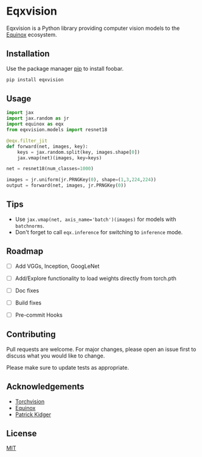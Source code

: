 # Eqxvision

Eqxvision is a Python library providing computer vision models to the [Equinox](https://docs.kidger.site/equinox/) ecosystem.

## Installation

Use the package manager [pip](https://pip.pypa.io/en/stable/) to install foobar.

```bash
pip install eqxvision
```

## Usage

```python
import jax
import jax.random as jr
import equinox as eqx
from eqxvision.models import resnet18

@eqx.filter_jit
def forward(net, images, key):
    keys = jax.random.split(key, images.shape[0])
    jax.vmap(net)(images, key=keys)

net = resnet18(num_classes=1000)

images = jr.uniform(jr.PRNGKey(0), shape=(1,3,224,224))
output = forward(net, images, jr.PRNGKey(0))
```

## Tips
- Use `jax.vmap(net, axis_name='batch')(images)` for models with `batchnorms`.
- Don't forget to call `eqx.inference` for switching to `inference` mode.

## Roadmap

- [ ] Add VGGs, Inception, GoogLeNet
- [ ] Add/Explore functionality to load weights directly from torch.pth
- [ ] Doc fixes
- [ ] Build fixes
- [ ] Pre-commit Hooks


## Contributing
Pull requests are welcome. For major changes, please open an issue first to discuss what you would like to change.

Please make sure to update tests as appropriate.

## Acknowledgements
- [Torchvision](https://pytorch.org/vision/stable/index.html)
- [Equinox](https://github.com/patrick-kidger/equinox)
- [Patrick Kidger](https://github.com/patrick-kidger)

## License
[MIT](https://choosealicense.com/licenses/mit/)